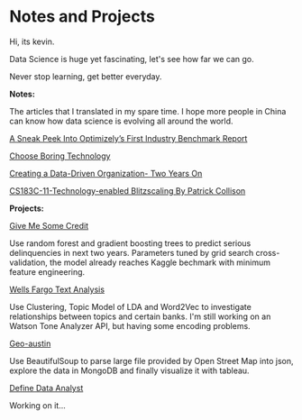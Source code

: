 # Notes and Projects

Hi, its kevin.

Data Science is huge yet fascinating, let's see how far we can go.

Never stop learning, get better everyday.

**Notes:**

The articles that I translated in my spare time.  I hope more people in China can know how data science is evolving all around the world.

[A Sneak Peek Into Optimizely’s First Industry Benchmark Report](https://github.com/kevinshenyang07/notes-and-projects/blob/gh-pages/notes/A%20Sneak%20Peek%20Into%20Optimizely%E2%80%99s%20First%20Industry%20Benchmark%20Report.pdf)

[Choose Boring Technology](https://github.com/kevinshenyang07/notes-and-projects/blob/gh-pages/notes/Choose%20Boring%20Technology.pdf)

[Creating a Data-Driven Organization- Two Years On](https://github.com/kevinshenyang07/notes-and-projects/blob/gh-pages/notes/Creating%20a%20Data-Driven%20Organization-%20Two%20Years%20On.pdf)

[CS183C-11-Technology-enabled Blitzscaling By Patrick Collison](https://github.com/kevinshenyang07/notes-and-projects/blob/gh-pages/notes/CS183C-11-Technology-enabled%20Blitzscaling.md)

**Projects:**

[Give Me Some Credit](https://github.com/kevinshenyang07/notes-and-projects/tree/gh-pages/projects/Give_Me_Some_Credit/Give_Me_Some_Credit.ipynb)

Use random forest and gradient boosting trees to predict serious delinquencies in next two years. Parameters tuned by grid search cross-validation, the model already reaches Kaggle bechmark with minimum feature engineering.

[Wells Fargo Text Analysis](https://github.com/kevinshenyang07/notes-and-projects/tree/gh-pages/projects/Text_Anlysis_Wells_Fargo)

Use Clustering, Topic Model of LDA and Word2Vec to investigate relationships between topics and certain banks. I'm still working on an Watson Tone Analyzer API, but having some encoding problems.

[Geo-austin](https://github.com/kevinshenyang07/notes-and-projects/tree/gh-pages/projects/Open_Street_Map_Austin)

Use BeautifulSoup to parse large file provided by Open Street Map into json, explore the data in MongoDB and finally visualize it with tableau.

[Define Data Analyst](https://github.com/kevinshenyang07/notes-and-projects/tree/gh-pages/projects/Define_Data_Analyst)

Working on it...


